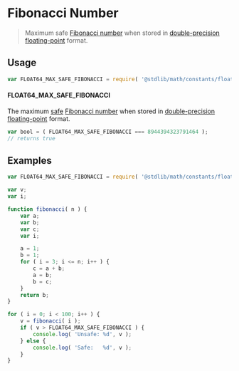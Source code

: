 # Fibonacci Number

> Maximum safe [Fibonacci number][fibonacci-number] when stored in [double-precision floating-point][ieee754] format.

<section class="usage">

## Usage

<!-- eslint-disable id-length -->

``` javascript
var FLOAT64_MAX_SAFE_FIBONACCI = require( '@stdlib/math/constants/float64-max-safe-fibonacci' );
```

#### FLOAT64_MAX_SAFE_FIBONACCI

The maximum [safe][safe-integers] [Fibonacci number][fibonacci-number] when stored in [double-precision floating-point][ieee754] format.

``` javascript
var bool = ( FLOAT64_MAX_SAFE_FIBONACCI === 8944394323791464 );
// returns true
```

</section>

<!-- /.usage -->


<section class="examples">

## Examples

<!-- eslint-disable id-length -->

``` javascript
var FLOAT64_MAX_SAFE_FIBONACCI = require( '@stdlib/math/constants/float64-max-safe-fibonacci' );

var v;
var i;

function fibonacci( n ) {
    var a;
    var b;
    var c;
    var i;

    a = 1;
    b = 1;
    for ( i = 3; i <= n; i++ ) {
        c = a + b;
        a = b;
        b = c;
    }
    return b;
}

for ( i = 0; i < 100; i++ ) {
    v = fibonacci( i );
    if ( v > FLOAT64_MAX_SAFE_FIBONACCI ) {
        console.log( 'Unsafe: %d', v );
    } else {
        console.log( 'Safe:   %d', v );
    }
}
```

</section>

<!-- /.examples -->


<section class="links">

[safe-integers]: http://www.2ality.com/2013/10/safe-integers.html
[fibonacci-number]: https://en.wikipedia.org/wiki/Fibonacci_number
[ieee754]: https://en.wikipedia.org/wiki/IEEE_754-1985

</section>

<!-- /.links -->
